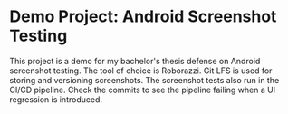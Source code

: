 # Demo Project: Android Screenshot Testing

This project is a demo for my bachelor's thesis defense on Android screenshot testing.
The tool of choice is Roborazzi. Git LFS is used for storing and versioning screenshots.
The screenshot tests also run in the CI/CD pipeline. Check the commits to see the pipeline
failing when a UI regression is introduced.
